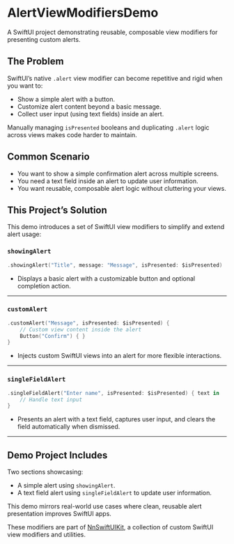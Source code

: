 # AlertViewModifiersDemo

A SwiftUI project demonstrating reusable, composable view modifiers for presenting custom alerts.

## The Problem

SwiftUI’s native `.alert` view modifier can become repetitive and rigid when you want to:

- Show a simple alert with a button.
- Customize alert content beyond a basic message.
- Collect user input (using text fields) inside an alert.

Manually managing `isPresented` booleans and duplicating `.alert` logic across views makes code harder to maintain.

## Common Scenario

- You want to show a simple confirmation alert across multiple screens.
- You need a text field inside an alert to update user information.
- You want reusable, composable alert logic without cluttering your views.

## This Project’s Solution

This demo introduces a set of SwiftUI view modifiers to simplify and extend alert usage:

### `showingAlert`

```swift
.showingAlert("Title", message: "Message", isPresented: $isPresented)
```
- Displays a basic alert with a customizable button and optional completion action.

---

### `customAlert`

```swift
.customAlert("Message", isPresented: $isPresented) {
    // Custom view content inside the alert
    Button("Confirm") { }
}
```
- Injects custom SwiftUI views into an alert for more flexible interactions.

---

### `singleFieldAlert`

```swift
.singleFieldAlert("Enter name", isPresented: $isPresented) { text in
    // Handle text input
}
```
- Presents an alert with a text field, captures user input, and clears the field automatically when dismissed.

---

## Demo Project Includes

Two sections showcasing:

- A simple alert using `showingAlert`.
- A text field alert using `singleFieldAlert` to update user information.

This demo mirrors real-world use cases where clean, reusable alert presentation improves SwiftUI apps.

These modifiers are part of [NnSwiftUIKit](https://github.com/nikolainobadi/NnSwiftUIKit), a collection of custom SwiftUI view modifiers and utilities.
